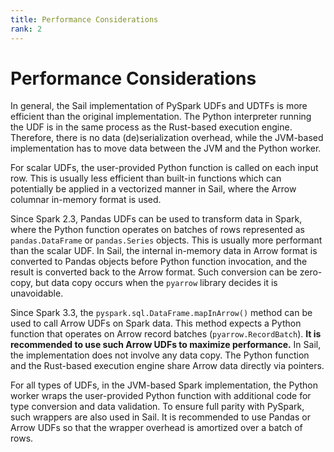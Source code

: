 ```yaml
---
title: Performance Considerations
rank: 2
---
```


# Performance Considerations

In general, the Sail implementation of PySpark UDFs and UDTFs is more efficient than the original implementation. The Python interpreter running the UDF is in the same process as the Rust-based execution engine. Therefore, there is no data (de)serialization overhead, while the JVM-based implementation has to move data between the JVM and the Python worker.

For scalar UDFs, the user-provided Python function is called on each input row. This is usually less efficient than built-in functions which can potentially be applied in a vectorized manner in Sail, where the Arrow columnar in-memory format is used.

Since Spark 2.3, Pandas UDFs can be used to transform data in Spark, where the Python function operates on batches of rows represented as `pandas.DataFrame` or `pandas.Series` objects.
This is usually more performant than the scalar UDF.
In Sail, the internal in-memory data in Arrow format is converted to Pandas objects before Python function invocation, and the result is converted back to the Arrow format. Such conversion can be zero-copy, but data copy occurs when the `pyarrow` library decides it is unavoidable.

Since Spark 3.3, the `pyspark.sql.DataFrame.mapInArrow()` method can be used to call Arrow UDFs on Spark data. This method expects a Python function that operates on Arrow record batches (`pyarrow.RecordBatch`).
**It is recommended to use such Arrow UDFs to maximize performance.**
In Sail, the implementation does not involve any data copy. The Python function and the Rust-based execution engine share Arrow data directly via pointers.

For all types of UDFs, in the JVM-based Spark implementation, the Python worker wraps the user-provided Python function with additional code for type conversion and data validation.
To ensure full parity with PySpark, such wrappers are also used in Sail.
It is recommended to use Pandas or Arrow UDFs so that the wrapper overhead is amortized over a batch of rows.
